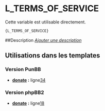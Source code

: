 # L_TERMS_OF_SERVICE


Cette variable est utilisable directement.

```html
{L_TERMS_OF_SERVICE}
```

##Description
[*Ajouter une description*](https://fa-tvars.appspot.com/var/L_TERMS_OF_SERVICE)

## Utilisations dans les templates

### Version PunBB
* __[donate](../tpl/var/punbb/donate.md#readme) :__ ligne[34](../tpl/src/punbb/donate.tpl#L34)

### Version phpBB2
* __[donate](../tpl/var/subsilver/donate.md#readme) :__ ligne[18](../tpl/src/subsilver/donate.tpl#L18)